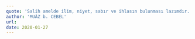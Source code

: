 ```yaml
---
quote: 'Salih amelde ilim, niyet, sabır ve ihlasın bulunması lazımdır.'
author: 'MUÂZ b. CEBEL'
url:
date: 2020-01-27
---
```

